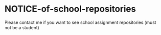 # NOTICE-of-school-repositories
Please contact me if you want to see school assignment repositories (must not be a student)
